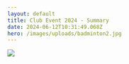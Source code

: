 ```yaml
---
layout: default
title: Club Event 2024 - Summary
date: 2024-06-12T10:31:49.068Z
hero: /images/uploads/badminton2.jpg
---
```

![](/images/uploads/bowness-2024.jpg)